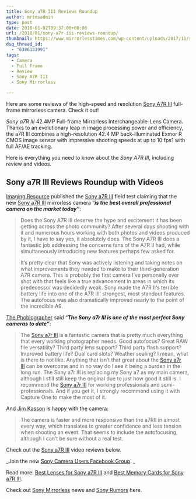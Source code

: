 ```yaml
---
title: Sony a7R III Reviews Roundup
author: mrtmsadmin
type: post
date: 2018-01-02T09:37:00+00:00
url: /2018/01/sony-a7r-iii-reviews-roundup/
thumbnail: https://www.mirrorlesstimes.com/wp-content/uploads/2017/11/sony-a7r-iii-star-eater.jpg
dsq_thread_id:
  - "6386131991"
tags:
  - Camera
  - Full Frame
  - Review
  - Sony A7R III
  - Sony Mirrorless

---
```

Here are some reviews of the high-speed and resolution <a href="https://www.mirrorlesstimes.com/tags/sony-a7r-iii/" target="_blank" rel="noopener">Sony A7R III</a> full-frame mirrorless camera. Check it out!

_Sony a7R III_ 42.4MP Full-frame Mirrorless Interchangeable-Lens Camera. Thanks to an evolutionary leap in image processing power and efficiency, the a7R III combines a high-resolution 42.4 MP back-illuminated Exmor R CMOS image sensor with impressive shooting speeds at up to 10 fps1 with full AF/AE tracking.

Here is everything you need to know about the _Sony A7R III_, including review and videos. <!--more-->

## Sony a7R III Reviews Roundup with Videos

<a class="ext-link" title="" href="http://www.imaging-resource.com/news/2017/12/05/sony-a7r-iii-field-test-this-is-the-best-overall-professional-camera" target="_blank" rel="noopener nofollow external noreferrer">Imaging Resource</a> published the <a href="https://www.mirrorlesstimes.com/2017/11/best-lenses-sony-a7r-iii/" target="_blank" rel="noopener" data-wpel-link="exclude">Sony a7R III</a> field test claiming that the new <a href="https://www.dailycameranews.com/tag/sony-a7riii/" target="_blank" rel="noopener" data-wpel-link="internal">Sony a7R III</a> mirrorless camera “**_is the best overall professional camera on the market today”_**:

> Does the Sony A7R III deserve the hype and excitement it has been getting across the photo community? After several days shooting with it and numerous hours working with both photos and videos produced by it, I have to say yes, it absolutely does. The Sony A7R III does a fantastic job addressing the concerns fans of the A7R II had, while simultaneously introducing new features perhaps few asked for.
> 
> It’s pretty clear that Sony was actively listening and taking notes on what improvements they needed to make to their third-generation A7R camera. This is probably the first camera I’ve personally ever shot with that feels like a true advancement in areas in which its predecessor was decidedly weak. Sony made the A7R II‘s terrible battery life into one of the A7R III’ strongest, most standout features. The autofocus was also dramatically improved nearly to the point of the incredible A9.

<a class="ext-link" title="" href="https://www.thephoblographer.com/2017/12/07/review-sony-a7r-iii-the-camera-so-many-of-us-have-been-waiting-for/" target="_blank" rel="noopener nofollow external noreferrer">The Phoblographer</a> said “**_The Sony a7r III is one of the most perfect Sony cameras to date”_**:

> The <a class="ext-link" title="" href="https://www.amazon.com/Sony-42-4MP-Full-frame-Mirrorless-Interchangeable-Lens/dp/B076TGDHPT/?tag=mirrorlesst-20" target="_blank" rel="noopener nofollow external noreferrer" data-amzn-asin="B076TGDHPT">Sony a7r III</a> is a fantastic camera that is pretty much everything that every working photographer needs. Good autofocus? Great RAW file versatility? Third party lens support? Third party flash support? Improved battery life? Dual card slots? Weather sealing? I mean, what is there to not like. Anything that isn’t that great about the <a href="https://www.mirrorlesstimes.com/2017/11/best-lenses-sony-a7r-iii/" target="_blank" rel="noopener" data-wpel-link="internal">Sony a7r III</a> can be overcome and in no way do I see it being a burden in the long run. The Sony a7r III is replacing my Sony a7 as my main camera, although I still still keep the original due to just how good it still is. I recommend the <a href="https://www.dailycameranews.com/2017/11/sony-a7r-iii-stock-availability-tracker/" target="_blank" rel="noopener" data-wpel-link="exclude">Sony a7r III</a> for working professionals and semi-professionals. And if you get it, I strongly recommend using it with Capture One to make the most of it.

And <a class="ext-link" title="" href="http://blog.kasson.com/a7riii/shooting-an-event-with-the-a7riii/" target="_blank" rel="external nofollow noopener">Jim Kasson</a> is happy with the camera:

> The camera is faster and more responsive than the a7RII in almost every way, which translates to greater confidence and less tension when shooting an event. That seems to include the autofocusing, although I can’t be sure without a real test.

Check out the <a href="https://www.mirrorlesstimes.com/tags/sony-a7r-iii/" target="_blank" rel="noopener">Sony a7R III</a> video reviews below.











_Join the new <a href="https://www.facebook.com/groups/1637646316495210/" target="_blank" rel="nofollow noopener noreferrer">Sony Camera Users Facebook Group</a>. _

Read more: <a href="https://www.mirrorlesstimes.com/2017/11/best-lenses-sony-a7r-iii/" target="_blank" rel="noopener" data-wpel-link="internal">Best Lenses for Sony a7R III</a> and <a href="https://www.dailycameranews.com/2017/11/best-memory-cards-sony-a7r-iii/" target="_blank" rel="noopener" data-wpel-link="internal">Best Memory Cards for Sony a7R III</a>.

Check out <a href="https://www.mirrorlesstimes.com/tags/sony-mirrorless/" target="_blank" rel="noopener">Sony Mirrorless</a> news and <a href="https://www.dailycameranews.com/tag/sony-rumors/" target="_blank" rel="noopener">Sony Rumors</a> here.